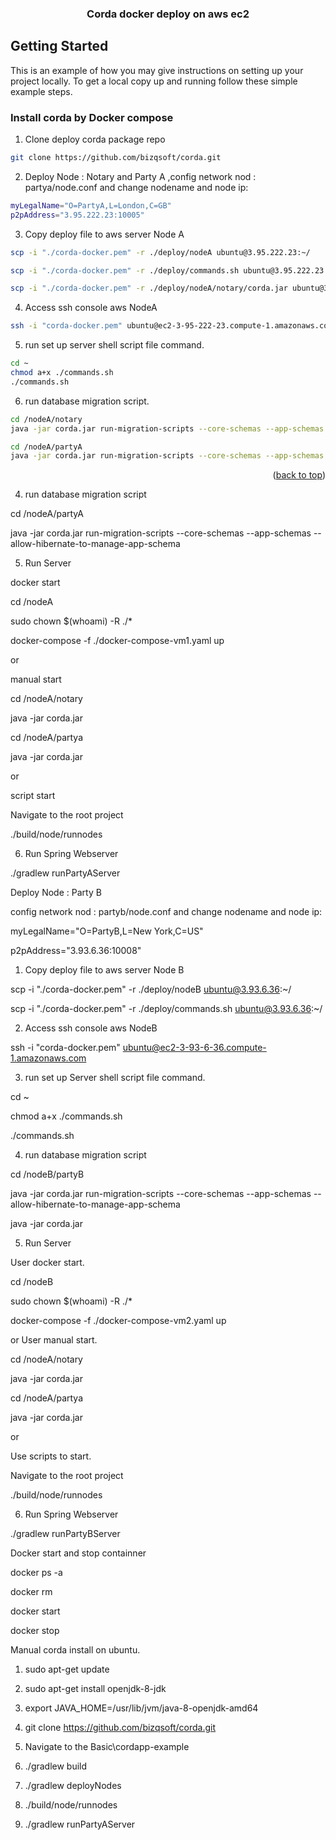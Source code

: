 

<div align="center">
  <h3 align="center">Corda docker deploy on aws ec2 </h3>
</div>

<!-- GETTING STARTED -->
## Getting Started

This is an example of how you may give instructions on setting up your project locally.
To get a local copy up and running follow these simple example steps.


### Install corda by Docker compose



1. Clone deploy corda package repo
```sh
git clone https://github.com/bizqsoft/corda.git
```
2. Deploy Node : Notary and Party A ,config network nod : partya/node.conf and change nodename and node ip:
```sh
myLegalName="O=PartyA,L=London,C=GB"
p2pAddress="3.95.222.23:10005"
```
3. Copy deploy file to aws server Node A
```sh
scp -i "./corda-docker.pem" -r ./deploy/nodeA ubuntu@3.95.222.23:~/
```
```sh
scp -i "./corda-docker.pem" -r ./deploy/commands.sh ubuntu@3.95.222.23:~/
```
```sh
scp -i "./corda-docker.pem" -r ./deploy/nodeA/notary/corda.jar ubuntu@3.95.222.23:~/
```
4. Access ssh console aws NodeA
```sh
ssh -i "corda-docker.pem" ubuntu@ec2-3-95-222-23.compute-1.amazonaws.com
```
5. run set up server shell script file command.
```sh
cd ~
chmod a+x ./commands.sh
./commands.sh
```
6. run database migration script.
```sh
cd /nodeA/notary
java -jar corda.jar run-migration-scripts --core-schemas --app-schemas --allow-hibernate-to-manage-app-schema
```
```sh
cd /nodeA/partyA
java -jar corda.jar run-migration-scripts --core-schemas --app-schemas --allow-hibernate-to-manage-app-schema
```

<p align="right">(<a href="#top">back to top</a>)</p>




4) run database migration script


cd /nodeA/partyA

java -jar corda.jar run-migration-scripts --core-schemas --app-schemas --allow-hibernate-to-manage-app-schema

5) Run Server

docker start

cd /nodeA

sudo chown $(whoami) -R ./*

docker-compose -f ./docker-compose-vm1.yaml up

or

manual start

cd /nodeA/notary

java -jar corda.jar

cd /nodeA/partya

java -jar corda.jar

or

script start

Navigate to the root project 

./build/node/runnodes

6) Run Spring Webserver

./gradlew runPartyAServer


Deploy Node : Party B

config network nod : partyb/node.conf and change nodename and node ip:

myLegalName="O=PartyB,L=New York,C=US"

p2pAddress="3.93.6.36:10008"


1) Copy deploy file to aws server Node B

scp -i "./corda-docker.pem" -r ./deploy/nodeB ubuntu@3.93.6.36:~/

scp -i "./corda-docker.pem" -r ./deploy/commands.sh ubuntu@3.93.6.36:~/

2) Access ssh console aws NodeB

ssh -i "corda-docker.pem" ubuntu@ec2-3-93-6-36.compute-1.amazonaws.com

3) run set up Server shell script file command.

cd ~

chmod a+x ./commands.sh

./commands.sh

4) run database migration script

cd /nodeB/partyB

java -jar corda.jar run-migration-scripts --core-schemas --app-schemas --allow-hibernate-to-manage-app-schema

java -jar corda.jar


5) Run Server

User docker start.

cd /nodeB

sudo chown $(whoami) -R ./*

docker-compose -f ./docker-compose-vm2.yaml up

or 
User manual start.

cd /nodeA/notary

java -jar corda.jar

cd /nodeA/partya

java -jar corda.jar


or 

Use scripts to start.

Navigate to the root project

./build/node/runnodes

6) Run Spring Webserver

./gradlew runPartyBServer

Docker start and stop containner

docker ps -a

docker rm <Container id>

docker start <Container id>

docker stop <Container id>

Manual corda install on ubuntu.

1) sudo apt-get update

2) sudo apt-get install openjdk-8-jdk

3) export JAVA_HOME=/usr/lib/jvm/java-8-openjdk-amd64

4) git clone https://github.com/bizqsoft/corda.git

5) Navigate to the Basic\cordapp-example

6) ./gradlew build

7) ./gradlew deployNodes

8) ./build/node/runnodes

9) ./gradlew runPartyAServer